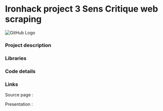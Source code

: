 # Ironhack project 3 Sens Critique web scraping

![GitHub Logo](https://lh3.googleusercontent.com/proxy/nzoUqGROtfLUFXp_oESuIMJ2ht8XGF2TA4--YwI2uQx2A5Nm4SLLcorsbXyDoS8tNFJ7eWay-1bgDUKTCTf-NZlPD-iAByFyK5X5GXOoCvSt8J7jWgr9UvZRXIVSOuAe)

### Project description



### Libraries


### Code details


### Links

Source page : 

Presentation : 
